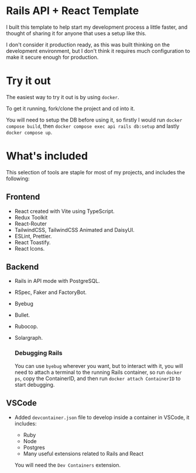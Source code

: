 # Rails API + React Template

I built this template to help start my development process a little faster, and thought of sharing it
for anyone that uses a setup like this.

I don't consider it production ready, as this was built thinking on the development environment,
but I don't think it requires much configuration to make it secure enough for production.

# Try it out

The easiest way to try it out is by using `docker`.

To get it running, fork/clone the project and cd into it.

You will need to setup the DB before using it, so firstly I would run `docker compose build`, then
`docker compose exec api rails db:setup` and lastly `docker compose up`.

# What's included

This selection of tools are staple for most of my projects, and includes the following:

## Frontend

- React created with Vite using TypeScript.
- Redux Toolkit
- React-Router
- TailwindCSS, TailwindCSS Animated and DaisyUI.
- ESLint, Prettier.
- React Toastify.
- React Icons.

## Backend

- Rails in API mode with PostgreSQL.
- RSpec, Faker and FactoryBot.
- Byebug
- Bullet.
- Rubocop.
- Solargraph.

  ### Debugging Rails

  You can use `byebug` wherever you want, but to interact with it, you will need to attach a terminal to the running
  Rails container, so run `docker ps`, copy the ContainerID, and then run `docker attach ContainerID`
  to start debugging.

## VSCode

- Added `devcontainer.json` file to develop inside a container in VSCode, it includes:
  - Ruby
  - Node
  - Postgres
  - Many useful extensions related to Rails and React

  You will need the `Dev Containers` extension.
